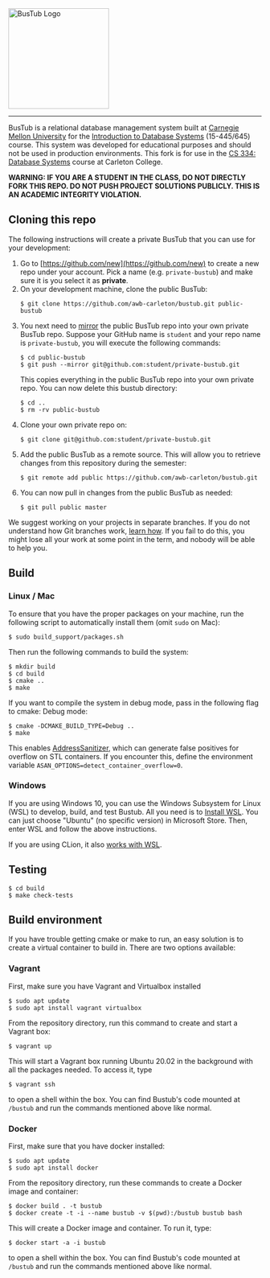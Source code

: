 <img src="logo/bustub.svg" alt="BusTub Logo" height="200">

-----------------

BusTub is a relational database management system built at [Carnegie Mellon University](https://db.cs.cmu.edu) for the [Introduction to Database Systems](https://15445.courses.cs.cmu.edu) (15-445/645) course. This system was developed for educational purposes and should not be used in production environments. This fork is for use in the [CS 334: Database Systems](https://cs.carleton.edu/faculty/awb/cs334/s21/) course at Carleton College.

**WARNING: IF YOU ARE A STUDENT IN THE CLASS, DO NOT DIRECTLY FORK THIS REPO. DO NOT PUSH PROJECT SOLUTIONS PUBLICLY. THIS IS AN ACADEMIC INTEGRITY VIOLATION.**

## Cloning this repo

The following instructions will create a private BusTub that you can use for your development:

1. Go to [https://github.com/new](https://github.com/new) to create a new repo under your account. Pick a name (e.g. `private-bustub`) and make sure it is you select it as **private**.
2. On your development machine, clone the public BusTub:
   ```
   $ git clone https://github.com/awb-carleton/bustub.git public-bustub
   ```
3. You next need to [mirror](https://git-scm.com/docs/git-push#Documentation/git-push.txt---mirror) the public BusTub repo into your own private BusTub repo. Suppose your GitHub name is `student` and your repo name is `private-bustub`, you will execute the following commands:
   ```
   $ cd public-bustub
   $ git push --mirror git@github.com:student/private-bustub.git
   ```
   This copies everything in the public BusTub repo into your own private repo. You can now delete this bustub directory:
   ```
   $ cd ..
   $ rm -rv public-bustub
   ```
4. Clone your own private repo on:
   ```
   $ git clone git@github.com:student/private-bustub.git
   ```
5. Add the public BusTub as a remote source. This will allow you to retrieve changes from this repository during the semester:
   ```
   $ git remote add public https://github.com/awb-carleton/bustub.git
   ```
6. You can now pull in changes from the public BusTub as needed:
   ```
   $ git pull public master
   ```

We suggest working on your projects in separate branches. If you do not understand how Git branches work, [learn how](https://git-scm.com/book/en/v2/Git-Branching-Basic-Branching-and-Merging). If you fail to do this, you might lose all your work at some point in the term, and nobody will be able to help you.

## Build

### Linux / Mac
To ensure that you have the proper packages on your machine, run the following script to automatically install them (omit `sudo` on Mac):

```
$ sudo build_support/packages.sh
```

Then run the following commands to build the system:

```
$ mkdir build
$ cd build
$ cmake ..
$ make
```

If you want to compile the system in debug mode, pass in the following flag to cmake:
Debug mode:

```
$ cmake -DCMAKE_BUILD_TYPE=Debug ..
$ make
```
This enables [AddressSanitizer](https://github.com/google/sanitizers), which can generate false positives for overflow on STL containers. If you encounter this, define the environment variable `ASAN_OPTIONS=detect_container_overflow=0`.

### Windows
If you are using Windows 10, you can use the Windows Subsystem for Linux (WSL) to develop, build, and test Bustub. All you need is to [Install WSL](https://docs.microsoft.com/en-us/windows/wsl/install-win10). You can just choose "Ubuntu" (no specific version) in Microsoft Store. Then, enter WSL and follow the above instructions.

If you are using CLion, it also [works with WSL](https://blog.jetbrains.com/clion/2018/01/clion-and-linux-toolchain-on-windows-are-now-friends).

## Testing
```
$ cd build
$ make check-tests
```

## Build environment

If you have trouble getting cmake or make to run, an easy solution is to create a virtual container to build in. There are two options available:

### Vagrant
First, make sure you have Vagrant and Virtualbox installed
```
$ sudo apt update
$ sudo apt install vagrant virtualbox
```

From the repository directory, run this command to create and start a Vagrant box:

```
$ vagrant up
```

This will start a Vagrant box running Ubuntu 20.02 in the background with all the packages needed. To access it, type

```
$ vagrant ssh
```

to open a shell within the box. You can find Bustub's code mounted at `/bustub` and run the commands mentioned above like normal.

### Docker
First, make sure that you have docker installed:
```
$ sudo apt update
$ sudo apt install docker
```

From the repository directory, run these commands to create a Docker image and container:

```
$ docker build . -t bustub
$ docker create -t -i --name bustub -v $(pwd):/bustub bustub bash
```

This will create a Docker image and container. To run it, type:

```
$ docker start -a -i bustub
```

to open a shell within the box. You can find Bustub's code mounted at `/bustub` and run the commands mentioned above like normal.

